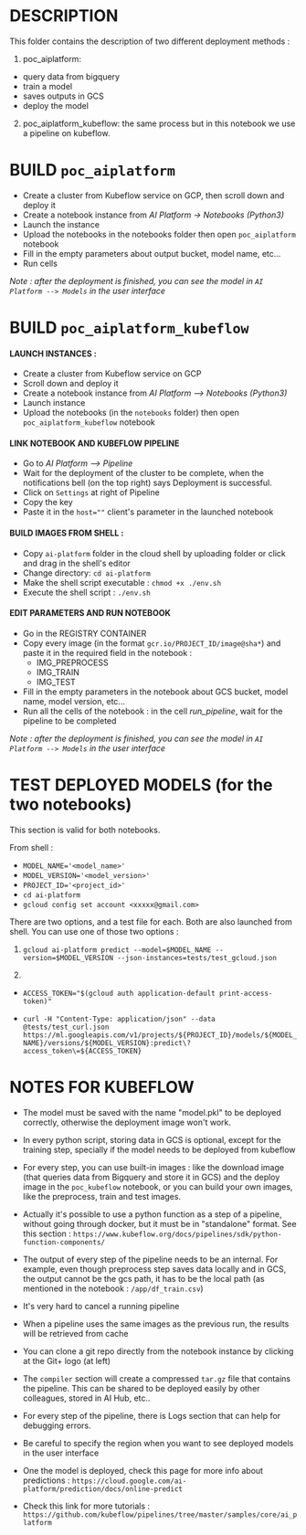 # DESCRIPTION
This folder contains the description of two different deployment methods : 
1. poc_aiplatform: 
* query data from bigquery
* train a model 
* saves outputs in GCS
* deploy the model 

2. poc_aiplatform_kubeflow: the same process but in this notebook we use a pipeline on kubeflow.

# BUILD `poc_aiplatform`



- Create a cluster from Kubeflow service on GCP, then scroll down and deploy it
- Create a notebook instance from *AI Platform -> Notebooks (Python3)*
- Launch the instance
- Upload the notebooks in the notebooks folder then open `poc_aiplatform` notebook
- Fill in the empty parameters about output bucket, model name, etc...
- Run cells

*Note : after the deployment is finished, you can see the model in `AI Platform --> Models` in the user interface*

# BUILD `poc_aiplatform_kubeflow`

#### LAUNCH INSTANCES : 

- Create a cluster from Kubeflow service on GCP
- Scroll down and deploy it
- Create a notebook instance from *AI Platform --> Notebooks (Python3)* 
- Launch instance
- Upload the notebooks (in the `notebooks` folder) then open `poc_aiplatform_kubeflow` notebook

#### LINK NOTEBOOK AND KUBEFLOW PIPELINE

- Go to *AI Platform --> Pipeline*
- Wait for the deployment of the cluster to be complete, when the notifications bell (on the top right) says Deployment is successful.
- Click on `Settings` at right of Pipeline 
- Copy the key
- Paste it in the `host=""` client's parameter in the launched notebook 
 

#### BUILD IMAGES FROM SHELL :

- Copy `ai-platform` folder in the cloud shell by uploading folder or click and drag in the shell's editor
- Change directory: `cd ai-platform`
- Make the shell script executable : `chmod +x ./env.sh`
- Execute the shell script : `./env.sh`

#### EDIT PARAMETERS AND RUN NOTEBOOK

- Go in the REGISTRY CONTAINER
- Copy every image (in the format `gcr.io/PROJECT_ID/image@sha*`) and paste it in the required field in the notebook :
    - IMG_PREPROCESS
    - IMG_TRAIN
    - IMG_TEST
- Fill in the empty parameters in the notebook about GCS bucket, model name, model version, etc...
- Run all the cells of the notebook : in the cell *run_pipeline*, wait for the pipeline to be completed

*Note : after the deployment is finished, you can see the model in `AI Platform --> Models` in the user interface*

# TEST DEPLOYED MODELS (for the two notebooks)

This section is valid for both notebooks.

From shell :
- `MODEL_NAME='<model_name>'`
- `MODEL_VERSION='<model_version>'`
- `PROJECT_ID='<project_id>'`
- `cd ai-platform`
- `gcloud config set account <xxxxx@gmail.com>`

There are two options, and a test file for each. Both are also launched from shell. You can use one of those two options :

1. `gcloud ai-platform predict --model=$MODEL_NAME --version=$MODEL_VERSION --json-instances=tests/test_gcloud.json`

2. 
- `ACCESS_TOKEN="$(gcloud auth application-default print-access-token)"`

- `curl -H "Content-Type: application/json" --data @tests/test_curl.json https://ml.googleapis.com/v1/projects/${PROJECT_ID}/models/${MODEL_NAME}/versions/${MODEL_VERSION}:predict\?access_token\=${ACCESS_TOKEN}`


# NOTES FOR KUBEFLOW

- The model must be saved with the name "model.pkl" to be deployed correctly, otherwise the deployment image won't work.

- In every python script, storing data in GCS is optional, except for the training step, specially if the model needs to be deployed from kubeflow

- For every step, you can use built-in images : like the download image (that queries data from Bigquery and store it in GCS) and the deploy image in the `poc_kubeflow` notebook, or you can build your own images, like the preprocess, train and test images. 

- Actually it's possible to use a python function as a step of a pipeline, without going through docker, but it must be in "standalone" format. See this section :
`https://www.kubeflow.org/docs/pipelines/sdk/python-function-components/`

- The output of every step of the pipeline needs to be an internal. For example, even though preprocess step saves data locally and in GCS, the output cannot be the gcs path, it has to be the local path (as mentioned in the notebook : `/app/df_train.csv`)

- It's very hard to cancel a running pipeline

- When a pipeline uses the same images as the previous run, the results will be retrieved from cache 

- You can clone a git repo directly from the notebook instance by clicking at the Git+ logo (at left)

- The `compiler` section will create a compressed `tar.gz` file that contains the pipeline. This can be shared to be deployed easily by other colleagues, stored in AI Hub, etc..

- For every step of the pipeline, there is Logs section that can help for debugging errors.

- Be careful to specify the region when you want to see deployed models in the user interface

- One the model is deployed, check this page for more info about predictions :
`https://cloud.google.com/ai-platform/prediction/docs/online-predict`

- Check this link for more tutorials : `https://github.com/kubeflow/pipelines/tree/master/samples/core/ai_platform` 